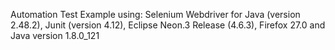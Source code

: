 Automation Test Example using:
Selenium Webdriver for Java (version 2.48.2), 
Junit (version 4.12), 
Eclipse Neon.3 Release (4.6.3), 
Firefox 27.0 
and Java version 1.8.0_121
